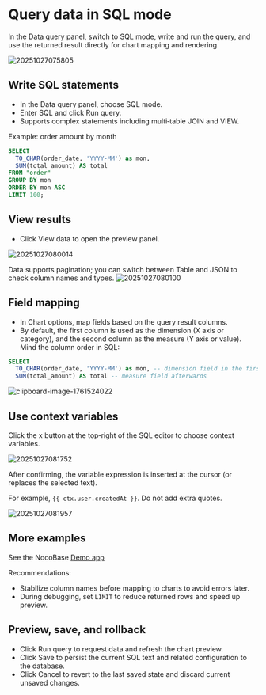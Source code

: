 # Query data in SQL mode

In the Data query panel, switch to SQL mode, write and run the query, and use the returned result directly for chart mapping and rendering.

![20251027075805](https://static-docs.nocobase.com/20251027075805.png)

## Write SQL statements
- In the Data query panel, choose SQL mode.
- Enter SQL and click Run query.
- Supports complex statements including multi‑table JOIN and VIEW.

Example: order amount by month
```sql
SELECT 
  TO_CHAR(order_date, 'YYYY-MM') as mon,
  SUM(total_amount) AS total
FROM "order"
GROUP BY mon
ORDER BY mon ASC
LIMIT 100;
```

## View results
- Click View data to open the preview panel.

![20251027080014](https://static-docs.nocobase.com/20251027080014.png)

Data supports pagination; you can switch between Table and JSON to check column names and types.
![20251027080100](https://static-docs.nocobase.com/20251027080100.png)

## Field mapping
- In Chart options, map fields based on the query result columns.
- By default, the first column is used as the dimension (X axis or category), and the second column as the measure (Y axis or value). Mind the column order in SQL:

```sql
SELECT 
  TO_CHAR(order_date, 'YYYY-MM') as mon, -- dimension field in the first column
  SUM(total_amount) AS total -- measure field afterwards
```

![clipboard-image-1761524022](https://static-docs.nocobase.com/clipboard-image-1761524022.png)

## Use context variables
Click the x button at the top‑right of the SQL editor to choose context variables.

![20251027081752](https://static-docs.nocobase.com/20251027081752.png)

After confirming, the variable expression is inserted at the cursor (or replaces the selected text).

For example, `{{ ctx.user.createdAt }}`. Do not add extra quotes.

![20251027081957](https://static-docs.nocobase.com/20251027081957.png)

## More examples
See the NocoBase [Demo app](https://demo3.sg.nocobase.com/admin/5xrop8s0bui)

Recommendations:
- Stabilize column names before mapping to charts to avoid errors later.
- During debugging, set `LIMIT` to reduce returned rows and speed up preview.

## Preview, save, and rollback
- Click Run query to request data and refresh the chart preview.
- Click Save to persist the current SQL text and related configuration to the database.
- Click Cancel to revert to the last saved state and discard current unsaved changes.